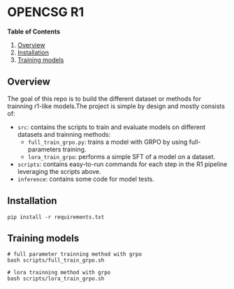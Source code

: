 # OPENCSG R1


**Table of Contents**  
1. [Overview](#overview)  
2. [Installation](#installation)  
3. [Training models](#training-models)  

## Overview

The goal of this repo is to build the different dataset or methods for trainning r1-like models.The project is simple by design and mostly consists of:


- `src`: contains the scripts to train and evaluate models on different datasets and trainning methods:
    - `full_train_grpo.py`: trains a model with GRPO by using full-parameters training.
    - `lora_train_grpo`: performs a simple SFT of a model on a dataset.
- `scripts`: contains easy-to-run commands for each step in the R1 pipeline leveraging the scripts above.
- `inference`: contains some code for model tests.



## Installation


```shell
pip install -r requirements.txt
```



## Training models


```shell
# full parameter trainning method with grpo
bash scripts/full_train_grpo.sh

# lora trainning method with grpo
bash scripts/lora_train_grpo.sh
```
